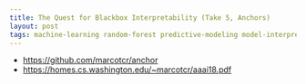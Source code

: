 ```yaml
---
title: The Quest for Blackbox Interpretability (Take 5, Anchors)
layout: post
tags: machine-learning random-forest predictive-modeling model-interpretability easi
---
```



* https://github.com/marcotcr/anchor
* https://homes.cs.washington.edu/~marcotcr/aaai18.pdf
